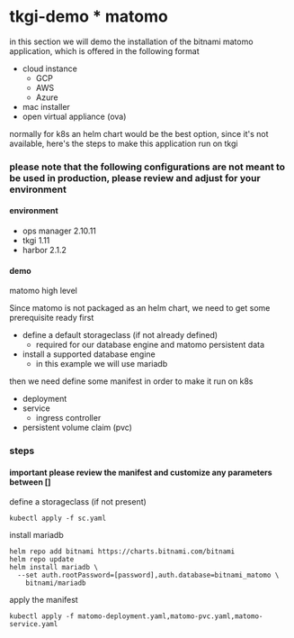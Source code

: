# tkgi-demo * matomo
in this section we will demo the installation of the bitnami matomo application, which is offered in the following format

* cloud instance
  - GCP
  - AWS
  - Azure
* mac installer
* open virtual appliance (ova)

normally for k8s an helm chart would be the best option, since it's not available, here's the steps to make this application run on tkgi
###  please note that the following configurations are not meant to be used in production, please review and adjust for your environment

#### environment
* ops manager 2.10.11
* tkgi 1.11
* harbor 2.1.2

#### demo
matomo high level

Since matomo is not packaged as an helm chart, we need to get some prerequisite ready first

* define a default storageclass (if not already defined)
  * required for our database engine and matomo persistent data
* install a supported database engine
  * in this example we will use mariadb

then we need define some manifest in order to make it run on k8s

* deployment
* service
  * ingress controller
* persistent volume claim (pvc)

### steps

#### important please review the manifest and customize any parameters between []

define a storageclass (if not present)

```
kubectl apply -f sc.yaml
```

install mariadb

```
helm repo add bitnami https://charts.bitnami.com/bitnami
helm repo update
helm install mariadb \
  --set auth.rootPassword=[password],auth.database=bitnami_matomo \
    bitnami/mariadb
```  

apply the manifest

```
kubectl apply -f matomo-deployment.yaml,matomo-pvc.yaml,matomo-service.yaml
```
